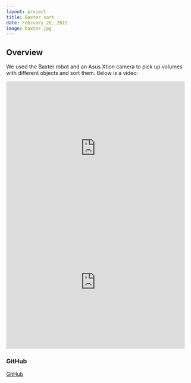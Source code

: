```yaml
---
layout: project
title: Baxter sort
date: February 20, 2015
image: baxter.jpg
---
```


## Overview
We used the Baxter robot and an Asus Xtion camera to pick up volumes with different objects and sort them. Below is a video:

<iframe width="480" height="360" src="https://player.vimeo.com/video/114438212?autoplay=1" frameborder="0"> </iframe>


<iframe width="480" height="360" src="https://player.vimeo.com/video/114438212" frameborder="0"> </iframe>

### GitHub
[GitHub](https://github.com/robotjackie/baxter_sort)
